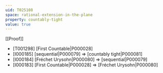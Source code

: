```yaml
---
uid: T025108
space: rational-extension-in-the-plane
property: countably-tight
value: true
---
```

[[Proof]]

* [T001298] [First Countable|P000028]
* [I000185] [sequential|P000079] => [countably tight|P000081]
* [I000184] [Fréchet Urysohn|P000080] => [sequential|P000079]
* [I000183] [First Countable|P000028] => [Fréchet Urysohn|P000080]

